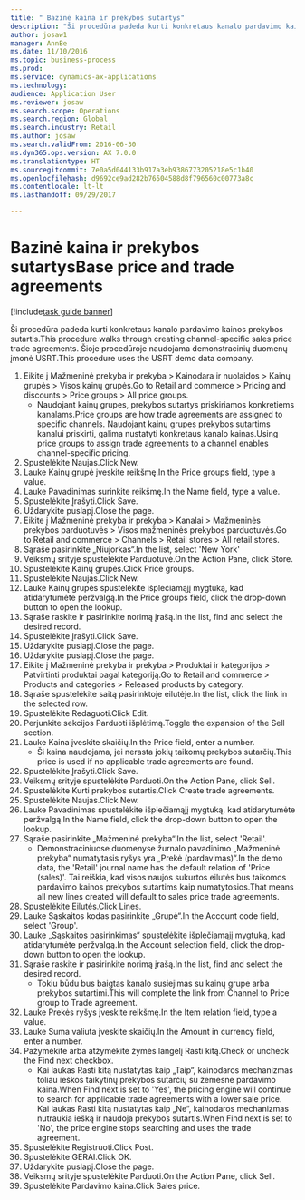 ```yaml
--- 
title: " Bazinė kaina ir prekybos sutartys"
description: "Ši procedūra padeda kurti konkretaus kanalo pardavimo kainos prekybos sutartis."
author: josaw1
manager: AnnBe
ms.date: 11/10/2016
ms.topic: business-process
ms.prod: 
ms.service: dynamics-ax-applications
ms.technology: 
audience: Application User
ms.reviewer: josaw
ms.search.scope: Operations
ms.search.region: Global
ms.search.industry: Retail
ms.author: josaw
ms.search.validFrom: 2016-06-30
ms.dyn365.ops.version: AX 7.0.0
ms.translationtype: HT
ms.sourcegitcommit: 7e0a5d044133b917a3eb9386773205218e5c1b40
ms.openlocfilehash: d9692ce9ad282b76504588d8f796560c00773a8c
ms.contentlocale: lt-lt
ms.lasthandoff: 09/29/2017

---
```

# <a name="base-price-and-trade-agreements"></a><span data-ttu-id="9e2e0-103"> Bazinė kaina ir prekybos sutartys</span><span class="sxs-lookup"><span data-stu-id="9e2e0-103">Base price and trade agreements</span></span>

[!include[task guide banner](../includes/task-guide-banner.md)]

<span data-ttu-id="9e2e0-104">Ši procedūra padeda kurti konkretaus kanalo pardavimo kainos prekybos sutartis.</span><span class="sxs-lookup"><span data-stu-id="9e2e0-104">This procedure walks through creating channel-specific sales price trade agreements.</span></span> <span data-ttu-id="9e2e0-105">Šioje procedūroje naudojama demonstracinių duomenų įmonė USRT.</span><span class="sxs-lookup"><span data-stu-id="9e2e0-105">This procedure uses the USRT demo data company.</span></span>

1. <span data-ttu-id="9e2e0-106">Eikite į Mažmeninė prekyba ir prekyba > Kainodara ir nuolaidos > Kainų grupės > Visos kainų grupės.</span><span class="sxs-lookup"><span data-stu-id="9e2e0-106">Go to Retail and commerce > Pricing and discounts > Price groups > All price groups.</span></span>
    * <span data-ttu-id="9e2e0-107">Naudojant kainų grupes, prekybos sutartys priskiriamos konkretiems kanalams.</span><span class="sxs-lookup"><span data-stu-id="9e2e0-107">Price groups are how trade agreements are assigned to specific channels.</span></span> <span data-ttu-id="9e2e0-108">Naudojant kainų grupes prekybos sutartims kanalui priskirti, galima nustatyti konkretaus kanalo kainas.</span><span class="sxs-lookup"><span data-stu-id="9e2e0-108">Using price groups to assign trade agreements to a channel enables channel-specific pricing.</span></span>  
2. <span data-ttu-id="9e2e0-109">Spustelėkite Naujas.</span><span class="sxs-lookup"><span data-stu-id="9e2e0-109">Click New.</span></span>
3. <span data-ttu-id="9e2e0-110">Lauke Kainų grupė įveskite reikšmę.</span><span class="sxs-lookup"><span data-stu-id="9e2e0-110">In the Price groups field, type a value.</span></span>
4. <span data-ttu-id="9e2e0-111">Lauke Pavadinimas surinkite reikšmę.</span><span class="sxs-lookup"><span data-stu-id="9e2e0-111">In the Name field, type a value.</span></span>
5. <span data-ttu-id="9e2e0-112">Spustelėkite Įrašyti.</span><span class="sxs-lookup"><span data-stu-id="9e2e0-112">Click Save.</span></span>
6. <span data-ttu-id="9e2e0-113">Uždarykite puslapį.</span><span class="sxs-lookup"><span data-stu-id="9e2e0-113">Close the page.</span></span>
7. <span data-ttu-id="9e2e0-114">Eikite į Mažmeninė prekyba ir prekyba > Kanalai > Mažmeninės prekybos parduotuvės > Visos mažmeninės prekybos parduotuvės.</span><span class="sxs-lookup"><span data-stu-id="9e2e0-114">Go to Retail and commerce > Channels > Retail stores > All retail stores.</span></span>
8. <span data-ttu-id="9e2e0-115">Sąraše pasirinkite „Niujorkas“.</span><span class="sxs-lookup"><span data-stu-id="9e2e0-115">In the list, select 'New York'</span></span>
9. <span data-ttu-id="9e2e0-116">Veiksmų srityje spustelėkite Parduotuvė.</span><span class="sxs-lookup"><span data-stu-id="9e2e0-116">On the Action Pane, click Store.</span></span>
10. <span data-ttu-id="9e2e0-117">Spustelėkite Kainų grupės.</span><span class="sxs-lookup"><span data-stu-id="9e2e0-117">Click Price groups.</span></span>
11. <span data-ttu-id="9e2e0-118">Spustelėkite Naujas.</span><span class="sxs-lookup"><span data-stu-id="9e2e0-118">Click New.</span></span>
12. <span data-ttu-id="9e2e0-119">Lauke Kainų grupės spustelėkite išplečiamąjį mygtuką, kad atidarytumėte peržvalgą.</span><span class="sxs-lookup"><span data-stu-id="9e2e0-119">In the Price groups field, click the drop-down button to open the lookup.</span></span>
13. <span data-ttu-id="9e2e0-120">Sąraše raskite ir pasirinkite norimą įrašą.</span><span class="sxs-lookup"><span data-stu-id="9e2e0-120">In the list, find and select the desired record.</span></span>
14. <span data-ttu-id="9e2e0-121">Spustelėkite Įrašyti.</span><span class="sxs-lookup"><span data-stu-id="9e2e0-121">Click Save.</span></span>
15. <span data-ttu-id="9e2e0-122">Uždarykite puslapį.</span><span class="sxs-lookup"><span data-stu-id="9e2e0-122">Close the page.</span></span>
16. <span data-ttu-id="9e2e0-123">Uždarykite puslapį.</span><span class="sxs-lookup"><span data-stu-id="9e2e0-123">Close the page.</span></span>
17. <span data-ttu-id="9e2e0-124">Eikite į Mažmeninė prekyba ir prekyba > Produktai ir kategorijos > Patvirtinti produktai pagal kategoriją.</span><span class="sxs-lookup"><span data-stu-id="9e2e0-124">Go to Retail and commerce > Products and categories > Released products by category.</span></span>
18. <span data-ttu-id="9e2e0-125">Sąraše spustelėkite saitą pasirinktoje eilutėje.</span><span class="sxs-lookup"><span data-stu-id="9e2e0-125">In the list, click the link in the selected row.</span></span>
19. <span data-ttu-id="9e2e0-126">Spustelėkite Redaguoti.</span><span class="sxs-lookup"><span data-stu-id="9e2e0-126">Click Edit.</span></span>
20. <span data-ttu-id="9e2e0-127">Perjunkite sekcijos Parduoti išplėtimą.</span><span class="sxs-lookup"><span data-stu-id="9e2e0-127">Toggle the expansion of the Sell section.</span></span>
21. <span data-ttu-id="9e2e0-128">Lauke Kaina įveskite skaičių.</span><span class="sxs-lookup"><span data-stu-id="9e2e0-128">In the Price field, enter a number.</span></span>
    * <span data-ttu-id="9e2e0-129">Ši kaina naudojama, jei nerasta jokių taikomų prekybos sutarčių.</span><span class="sxs-lookup"><span data-stu-id="9e2e0-129">This price is used if no applicable trade agreements are found.</span></span>  
22. <span data-ttu-id="9e2e0-130">Spustelėkite Įrašyti.</span><span class="sxs-lookup"><span data-stu-id="9e2e0-130">Click Save.</span></span>
23. <span data-ttu-id="9e2e0-131">Veiksmų srityje spustelėkite Parduoti.</span><span class="sxs-lookup"><span data-stu-id="9e2e0-131">On the Action Pane, click Sell.</span></span>
24. <span data-ttu-id="9e2e0-132">Spustelėkite Kurti prekybos sutartis.</span><span class="sxs-lookup"><span data-stu-id="9e2e0-132">Click Create trade agreements.</span></span>
25. <span data-ttu-id="9e2e0-133">Spustelėkite Naujas.</span><span class="sxs-lookup"><span data-stu-id="9e2e0-133">Click New.</span></span>
26. <span data-ttu-id="9e2e0-134">Lauke Pavadinimas spustelėkite išplečiamąjį mygtuką, kad atidarytumėte peržvalgą.</span><span class="sxs-lookup"><span data-stu-id="9e2e0-134">In the Name field, click the drop-down button to open the lookup.</span></span>
27. <span data-ttu-id="9e2e0-135">Sąraše pasirinkite „Mažmeninė prekyba“.</span><span class="sxs-lookup"><span data-stu-id="9e2e0-135">In the list, select 'Retail'.</span></span>
    * <span data-ttu-id="9e2e0-136">Demonstraciniuose duomenyse žurnalo pavadinimo „Mažmeninė prekyba“ numatytasis ryšys yra „Prekė (pardavimas)“.</span><span class="sxs-lookup"><span data-stu-id="9e2e0-136">In the demo data, the 'Retail' journal name has the default relation of 'Price (sales)'.</span></span> <span data-ttu-id="9e2e0-137">Tai reiškia, kad visos naujos sukurtos eilutės bus taikomos pardavimo kainos prekybos sutartims kaip numatytosios.</span><span class="sxs-lookup"><span data-stu-id="9e2e0-137">That means all new lines created will default to sales price trade agreements.</span></span>  
28. <span data-ttu-id="9e2e0-138">Spustelėkite Eilutės.</span><span class="sxs-lookup"><span data-stu-id="9e2e0-138">Click Lines.</span></span>
29. <span data-ttu-id="9e2e0-139">Lauke Sąskaitos kodas pasirinkite „Grupė“.</span><span class="sxs-lookup"><span data-stu-id="9e2e0-139">In the Account code field, select 'Group'.</span></span>
30. <span data-ttu-id="9e2e0-140">Lauke „Sąskaitos pasirinkimas“ spustelėkite išplečiamąjį mygtuką, kad atidarytumėte peržvalgą.</span><span class="sxs-lookup"><span data-stu-id="9e2e0-140">In the Account selection field, click the drop-down button to open the lookup.</span></span>
31. <span data-ttu-id="9e2e0-141">Sąraše raskite ir pasirinkite norimą įrašą.</span><span class="sxs-lookup"><span data-stu-id="9e2e0-141">In the list, find and select the desired record.</span></span>
    * <span data-ttu-id="9e2e0-142">Tokiu būdu bus baigtas kanalo susiejimas su kainų grupe arba prekybos sutartimi.</span><span class="sxs-lookup"><span data-stu-id="9e2e0-142">This will complete the link from Channel to Price group to Trade agreement.</span></span>  
32. <span data-ttu-id="9e2e0-143">Lauke Prekės ryšys įveskite reikšmę.</span><span class="sxs-lookup"><span data-stu-id="9e2e0-143">In the Item relation field, type a value.</span></span>
33. <span data-ttu-id="9e2e0-144">Lauke Suma valiuta įveskite skaičių.</span><span class="sxs-lookup"><span data-stu-id="9e2e0-144">In the Amount in currency field, enter a number.</span></span>
34. <span data-ttu-id="9e2e0-145">Pažymėkite arba atžymėkite žymės langelį Rasti kitą.</span><span class="sxs-lookup"><span data-stu-id="9e2e0-145">Check or uncheck the Find next checkbox.</span></span>
    * <span data-ttu-id="9e2e0-146">Kai laukas Rasti kitą nustatytas kaip „Taip“, kainodaros mechanizmas toliau ieškos taikytinų prekybos sutarčių su žemesne pardavimo kaina.</span><span class="sxs-lookup"><span data-stu-id="9e2e0-146">When Find next is set to 'Yes', the pricing engine will continue to search for applicable trade agreements with a lower sale price.</span></span> <span data-ttu-id="9e2e0-147">Kai laukas Rasti kitą nustatytas kaip „Ne“, kainodaros mechanizmas nutraukia iešką ir naudoja prekybos sutartis.</span><span class="sxs-lookup"><span data-stu-id="9e2e0-147">When Find next is set to 'No', the price engine stops searching and uses the trade agreement.</span></span>  
35. <span data-ttu-id="9e2e0-148">Spustelėkite Registruoti.</span><span class="sxs-lookup"><span data-stu-id="9e2e0-148">Click Post.</span></span>
36. <span data-ttu-id="9e2e0-149">Spustelėkite GERAI.</span><span class="sxs-lookup"><span data-stu-id="9e2e0-149">Click OK.</span></span>
37. <span data-ttu-id="9e2e0-150">Uždarykite puslapį.</span><span class="sxs-lookup"><span data-stu-id="9e2e0-150">Close the page.</span></span>
38. <span data-ttu-id="9e2e0-151">Veiksmų srityje spustelėkite Parduoti.</span><span class="sxs-lookup"><span data-stu-id="9e2e0-151">On the Action Pane, click Sell.</span></span>
39. <span data-ttu-id="9e2e0-152">Spustelėkite Pardavimo kaina.</span><span class="sxs-lookup"><span data-stu-id="9e2e0-152">Click Sales price.</span></span>



